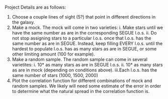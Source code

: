 Project Details are as follows:

1.  Choose a couple lines of sight (5?) that point in different directions in
    the galaxy.
2.  Make a mock. The mock will come in two varieties:
    i.  Make stars until we have the same number as are in the corresponding
        SEGUE l.o.s.
    ii. Do not stop assigning stars to a particular l.o.s. once that l.o.s. has
        the same number as are in SEGUE. Instead, keep filling EVERY l.o.s.
        until the hardest to populate l.o.s. has as many stars as are in SEGUE,
        or some other limiting amount (100 for example).
3.  Make a random sample. The random sample can come in several varietites:
    i.  10* as many stars as are in SEGUE l.o.s.
    ii. 10* as many stars as are in mock (depending on conditions above).
    iii.Each l.o.s. has the same number of stars (1000, 1500, 2000)
4.  Plot the correlation function for different combinations of mock and random
    samples. We likely will need some estimate of the error in order to
    determine what the natural spread in the correlation function is.